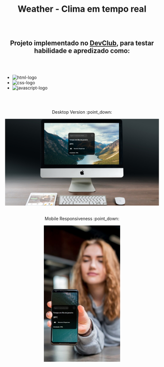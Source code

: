 <h1 align="center"> Weather - Clima em tempo real </h1>
<br>
<br>
<h2 align="center">Projeto implementado no <a href="https://rodolfomori.com.br/devclub/">DevClub</a>, para testar habilidade e apredizado como:</h2>
<br>
<br>

- <img src="https://img.shields.io/badge/HTML5-E34F26?style=for-the-badge&logo=html5&logoColor=white" alt="html-logo">

- <img src="https://img.shields.io/badge/CSS3-1572B6?style=for-the-badge&logo=css3&logoColor=white" alt="css-logo">
  
- <img src="https://img.shields.io/badge/JavaScript-F7DF1E?style=for-the-badge&logo=javascript&logoColor=black" alt="javascript-logo">
<br>
<br>
<p align="center">Desktop Version :point_down:</p>
<img src="https://github.com/Guilhermeafe/Weather/blob/main/assets/Weather%20desktop.jpg?raw=true" center; width='950'>
<br>
<br>
<p align="center">Mobile Responsiveness :point_down:</p>
<div align="center">
<img src="https://github.com/Guilhermeafe/Weather/blob/main/assets/mobile.jpg?raw=true" center width='250'>
</div>
